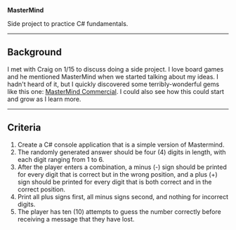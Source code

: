 **MasterMind**

Side project to practice C# fundamentals.

---

## Background

I met with Craig on 1/15 to discuss doing a side project. I love board games and he mentioned MasterMind when we started talking about my ideas. I hadn't heard of it, but I quickly discovered some terribly-wonderful gems like this one: [MasterMind Commercial](https://www.youtube.com/watch?v=yZr_fC2_MSE). I could also see how this could start and grow as I learn more.

---

## Criteria

1. Create a C# console application that is a simple version of Mastermind. 
2. The randomly generated answer should be four (4) digits in length, with each digit ranging from 1 to 6.
3. After the player enters a combination, a minus (-) sign should be printed for every digit that is correct but in the wrong position, and a plus (+) sign should be printed for every digit that is both correct and in the correct position. 
4. Print all plus signs first, all minus signs second, and nothing for incorrect digits. 
5. The player has ten (10) attempts to guess the number correctly before receiving a message that they have lost.